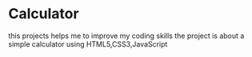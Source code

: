 # Calculator
this projects helps me to improve my coding skills
the project is about a simple calculator using HTML5,CSS3,JavaScript

